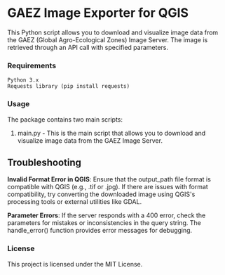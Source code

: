 # GAEZ Image Exporter for QGIS

This Python script allows you to download and visualize image data from the GAEZ (Global Agro-Ecological Zones) Image Server. The image is retrieved through an API call with specified parameters.

### Requirements

    Python 3.x
    Requests library (pip install requests)

### Usage
The package contains two main scripts:

1. main.py - This is the main script that allows you to download and visualize image data from the GAEZ Image Server.

## Troubleshooting

**Invalid Format Error in QGIS**: Ensure that the output_path file format is compatible with QGIS (e.g., .tif or .jpg). If there are issues with format compatibility, try converting the downloaded image using QGIS's processing tools or external utilities like GDAL.

**Parameter Errors**: If the server responds with a 400 error, check the parameters for mistakes or inconsistencies in the query string. The handle_error() function provides error messages for debugging.

### License

This project is licensed under the MIT License.